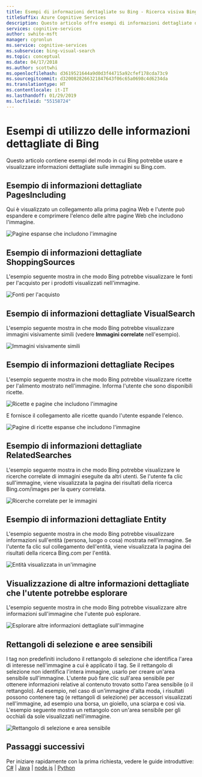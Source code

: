 ```yaml
---
title: Esempi di informazioni dettagliate su Bing - Ricerca visiva Bing
titleSuffix: Azure Cognitive Services
description: Questo articolo offre esempi di informazioni dettagliate di immagini visualizzate su Bing.com.
services: cognitive-services
author: swhite-msft
manager: cgronlun
ms.service: cognitive-services
ms.subservice: bing-visual-search
ms.topic: conceptual
ms.date: 04/17/2018
ms.author: scottwhi
ms.openlocfilehash: d3619521644a9d0d3f44715a92cfef178cda73c9
ms.sourcegitcommit: d3200828266321847643f06c65a0698c4d6234da
ms.translationtype: HT
ms.contentlocale: it-IT
ms.lasthandoff: 01/29/2019
ms.locfileid: "55158724"
---
```

# <a name="examples-of-bing-insights-usage"></a>Esempi di utilizzo delle informazioni dettagliate di Bing

Questo articolo contiene esempi del modo in cui Bing potrebbe usare e visualizzare informazioni dettagliate sulle immagini su Bing.com.

## <a name="pagesincluding-insight-example"></a>Esempio di informazioni dettagliate PagesIncluding

Qui è visualizzato un collegamento alla prima pagina Web e l'utente può espandere e comprimere l'elenco delle altre pagine Web che includono l'immagine.

![Pagine espanse che includono l'immagine](./media/pages-including.PNG)


## <a name="shoppingsources-insight-example"></a>Esempio di informazioni dettagliate ShoppingSources

L'esempio seguente mostra in che modo Bing potrebbe visualizzare le fonti per l'acquisto per i prodotti visualizzati nell'immagine.

![Fonti per l'acquisto](./media/shopping-sources.PNG)


## <a name="visualsearch-insight-example"></a>Esempio di informazioni dettagliate VisualSearch

L'esempio seguente mostra in che modo Bing potrebbe visualizzare immagini visivamente simili (vedere **Immagini correlate** nell'esempio).

![Immagini visivamente simili](./media/similar-images.PNG)

## <a name="recipes-insight-example"></a>Esempio di informazioni dettagliate Recipes

L'esempio seguente mostra in che modo Bing potrebbe visualizzare ricette per l'alimento mostrato nell'immagine. Informa l'utente che sono disponibili ricette.

![Ricette e pagine che includono l'immagine](./media/recipes-pages-including.PNG)

 E fornisce il collegamento alle ricette quando l'utente espande l'elenco.

![Pagine di ricette espanse che includono l'immagine](./media/expanded-recipes-pages-including.PNG)


## <a name="relatedsearches-insight-example"></a>Esempio di informazioni dettagliate RelatedSearches

L'esempio seguente mostra in che modo Bing potrebbe visualizzare le ricerche correlate di immagini eseguite da altri utenti. Se l'utente fa clic sull'immagine, viene visualizzata la pagina dei risultati della ricerca Bing.com/images per la query correlata.

![Ricerche correlate per le immagini](./media/bordered-related-searches.PNG)


## <a name="entity-insight-example"></a>Esempio di informazioni dettagliate Entity

L'esempio seguente mostra in che modo Bing potrebbe visualizzare informazioni sull'entità (persona, luogo o cosa) mostrata nell'immagine. Se l'utente fa clic sul collegamento dell'entità, viene visualizzata la pagina dei risultati della ricerca Bing.com per l'entità.

![Entità visualizzata in un'immagine](./media/entity.PNG)


## <a name="displaying-other-insights-that-the-user-might-explore"></a>Visualizzazione di altre informazioni dettagliate che l'utente potrebbe esplorare

L'esempio seguente mostra in che modo Bing potrebbe visualizzare altre informazioni sull'immagine che l'utente può esplorare.

![Esplorare altre informazioni dettagliate sull'immagine](./media/apple-pie-more-tags.PNG)


## <a name="bounding-boxes-and-hot-spots"></a>Rettangoli di selezione e aree sensibili

I tag non predefiniti includono il rettangolo di selezione che identifica l'area di interesse nell'immagine a cui è applicato il tag. Se il rettangolo di selezione non identifica l'intera immagine, usarlo per creare un'area sensibile sull'immagine. L'utente può fare clic sull'area sensibile per ottenere informazioni relative al contenuto trovato sotto l'area sensibile (o il rettangolo). Ad esempio, nel caso di un'immagine d'alta moda, i risultati possono contenere tag (e rettangoli di selezione) per accessori visualizzati nell'immagine, ad esempio una borsa, un gioiello, una sciarpa e così via. L'esempio seguente mostra un rettangolo con un'area sensibile per gli occhiali da sole visualizzati nell'immagine.

![Rettangolo di selezione e area sensibile](./media/click-to-search.PNG)



## <a name="next-steps"></a>Passaggi successivi

Per iniziare rapidamente con la prima richiesta, vedere le guide introduttive: [C#](quickstarts/csharp.md) | [Java](quickstarts/java.md) | [node.js](quickstarts/nodejs.md) | [Python](quickstarts/python.md)





